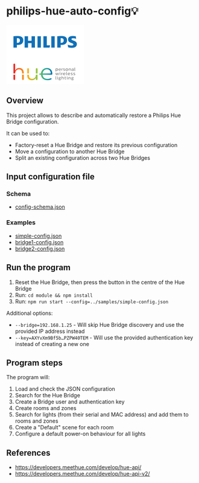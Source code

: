 # philips-hue-auto-config💡

[![](./res/idrKrdVpQk.svg)](https://www.philips-hue.com/)

## Overview

This project allows to describe and automatically restore a Philips Hue Bridge configuration.

It can be used to:
* Factory-reset a Hue Bridge and restore its previous configuration
* Move a configuration to another Hue Bridge 
* Split an existing configuration across two Hue Bridges

## Input configuration file

### Schema
* [config-schema.json](./module/src/config/config-schema.json)

### Examples
* [simple-config.json](./samples/simple-config.json)
* [bridge1-config.json](./samples/bridge1-config.json)
* [bridge2-config.json](./samples/bridge2-config.json)

## Run the program

1. Reset the Hue Bridge, then press the button in the centre of the Hue Bridge
2. Run: `cd module && npm install` 
3. Run: `npm run start --config=../samples/simple-config.json`

Additional options:
* `--bridge=192.168.1.25` - Will skip Hue Bridge discovery and use the provided IP address instead
* `--key=AXYvXm9Bf5b…PZPW40TEM` - Will use the provided authentication key instead of creating a new one

## Program steps

The program will:

1. Load and check the JSON configuration
2. Search for the Hue Bridge
3. Create a Bridge user and authentication key
4. Create rooms and zones
5. Search for lights (from their serial and MAC address) and add them to rooms and zones
6. Create a "Default" scene for each room
7. Configure a default power-on behaviour for all lights

## References

* https://developers.meethue.com/develop/hue-api/
* https://developers.meethue.com/develop/hue-api-v2/